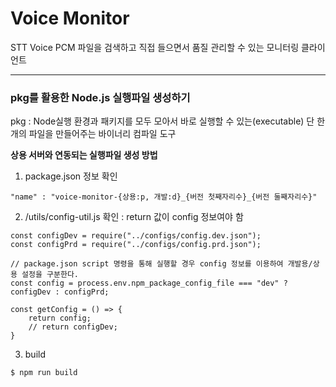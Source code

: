# Voice Monitor

STT Voice PCM 파일을 검색하고 직접 들으면서 품질 관리할 수 있는 모니터링 클라이언트 

---

### pkg를 활용한 Node.js 실행파일 생성하기 
pkg : Node실행 환경과 패키지를 모두 모아서 바로 실행할 수 있는(executable) 단 한 개의 파일을 만들어주는 바이너리 컴파일 도구  
  
**상용 서버와 연동되는 실행파일 생성 방법**
1. package.json 정보 확인 
```
"name" : "voice-monitor-{상용:p, 개발:d}_{버전 첫째자리수}_{버전 둘째자리수}"
```
2. /utils/config-util.js 확인 : return 값이 config 정보여야 함
```
const configDev = require("../configs/config.dev.json");
const configPrd = require("../configs/config.prd.json");

// package.json script 명령을 통해 실행할 경우 config 정보를 이용하여 개발용/상용 설정을 구분한다. 
const config = process.env.npm_package_config_file === "dev" ? configDev : configPrd;

const getConfig = () => {
    return config;
    // return configDev;
}
```
3. build
```
$ npm run build 
```
